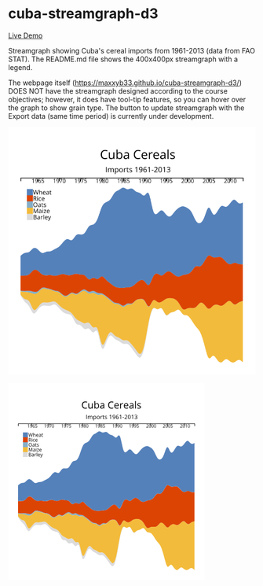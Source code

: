 # cuba-streamgraph-d3

[Live Demo](http://geoviz.ceoas.oregonstate.edu/neocarto/modules/charts/streamgraph_2/index.html)


Streamgraph showing Cuba's cereal imports from 1961-2013 (data from FAO STAT).  The README.md file shows the 400x400px streamgraph with a legend.

The webpage itself (https://maxxyb33.github.io/cuba-streamgraph-d3/) DOES NOT have the streamgraph designed according to the course objectives; however, it does have tool-tip features, so you can hover over the graph to show grain type.
The button to update streamgraph with the Export data (same time period) is currently under development.

![SVG](img/image.svg "SVG image")

![PNG](img/image.png "PNG image")

